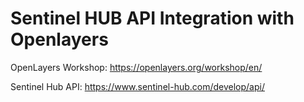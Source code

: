 # Sentinel HUB API Integration with Openlayers

OpenLayers Workshop: https://openlayers.org/workshop/en/

Sentinel Hub API: https://www.sentinel-hub.com/develop/api/
